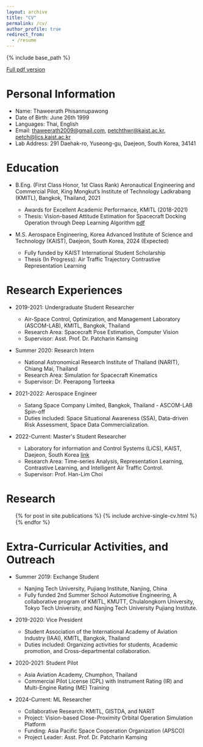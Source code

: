 ```yaml
---
layout: archive
title: "CV"
permalink: /cv/
author_profile: true
redirect_from:
  - /resume
---
```


{% include base_path %}

[Full pdf version](http://petchthwr.github.io/files/CV_20240131.pdf)

Personal Information
======
* Name: Thaweerath Phisannupawong
* Date of Birth: June 26th 1999
* Languages: Thai, English
* Email: thaweerath2009@gmail.com, petchthwr@kaist.ac.kr, petch@lics.kaist.ac.kr
* Lab Address: 291 Daehak-ro, Yuseong-gu, Daejeon, South Korea, 34141

Education
======
* B.Eng. (First Class Honor, 1st Class Rank) Aeronautical Engineering and Commercial Pilot, King Mongkut’s Institute of Technology Ladkrabang (KMITL), Bangkok, Thailand, 2021
  * Awards for Excellent Academic Performance, KMITL (2018-2021)
  * Thesis: Vision-based Attitude Estimation for Spacecraft Docking Operation through Deep Learning Algorithm [pdf](https://www.mdpi.com/2226-4310/7/9/126)

* M.S. Aerospace Engineering, Korea Advanced Institute of Science and Technology (KAIST), Daejeon, South Korea, 2024 (Expected)
  * Fully funded by KAIST International Student Scholarship
  * Thesis (In Progress): Air Traffic Trajectory Contrastive Representation Learning

Research Experiences
======
* 2019-2021: Undergraduate Student Researcher
  * Air-Space Control, Optimization, and Management Laboratory (ASCOM-LAB), KMITL, Bangkok, Thailand
  * Research Area: Spacecraft Pose Estimation, Computer Vision
  * Supervisor: Asst. Prof. Dr. Patcharin Kamsing

* Summer 2020: Research Intern
  * National Astronomical Research Institute of Thailand (NARIT), Chiang Mai, Thailand
  * Research Area: Simulation for Spacecraft Kinematics
  * Supervisor: Dr. Peerapong Torteeka

* 2021-2022: Aerospace Engineer
  * Satang Space Company Limited, Bangkok, Thailand - ASCOM-LAB Spin-off
  * Duties included: Space Situational Awareness (SSA), Data-driven Risk Assessment, Space Data Commercialization.

* 2022-Current: Master's Student Researcher
  * Laboratory for information and Control Systems (LiCS), KAIST, Daejeon, South Korea [link](https://lics.kaist.ac.kr/)
  * Research Area: Time-series Analysis, Representation Learning, Contrastive Learning, and Intelligent Air Traffic Control.
  * Supervisor: Prof. Han-Lim Choi

Research
======
  <ul>{% for post in site.publications %}
    {% include archive-single-cv.html %}
  {% endfor %}</ul>

Extra-Curricular Activities, and Outreach
======
* Summer 2019: Exchange Student
  * Nanjing Tech University, Pujiang Institute, Nanjing, China
  * Fully funded 2nd Summer School Automotive Engineering, A collaborative program of KMITL, KMUTT, Chulalongkorn University, Tokyo Tech University, and Nanjing Tech University Pujiang Institute.

* 2019-2020: Vice President
  * Student Association of the International Academy of Aviation Industry (IAAI), KMITL, Bangkok, Thailand
  * Duties included: Organizing activities for students, Academic promotion, and Cross-departmental collaboration.

* 2020-2021: Student Pilot
  * Asia Aviation Academy, Chumphon, Thailand
  * Commercial Pilot License (CPL) with Instrument Rating (IR) and Multi-Engine Rating (ME) Training

* 2024-Current: ML Researcher
  * Collaborative Research: KMITL, GISTDA, and NARIT
  * Project: Vision-based Close-Proximity Orbital Operation Simulation Platform
  * Funding: Asia Pacific Space Cooperation Organization (APSCO)
  * Project Leader: Asst. Prof. Dr. Patcharin Kamsing